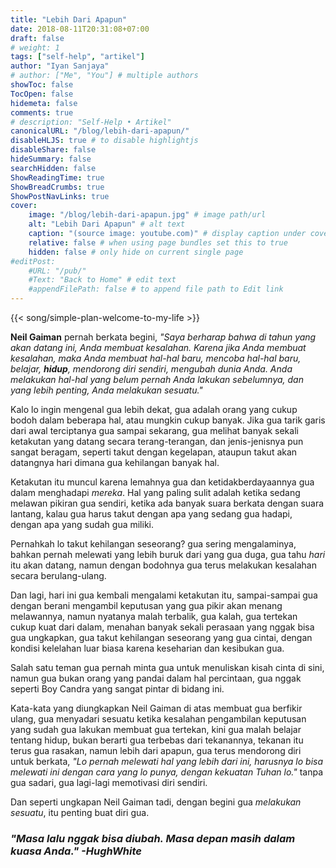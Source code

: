 ```yaml
---
title: "Lebih Dari Apapun"
date: 2018-08-11T20:31:08+07:00
draft: false
# weight: 1
tags: ["self-help", "artikel"]
author: "Iyan Sanjaya"
# author: ["Me", "You"] # multiple authors
showToc: false
TocOpen: false
hidemeta: false
comments: true
# description: "Self-Help • Artikel"
canonicalURL: "/blog/lebih-dari-apapun/"
disableHLJS: true # to disable highlightjs
disableShare: false
hideSummary: false
searchHidden: false
ShowReadingTime: true
ShowBreadCrumbs: true
ShowPostNavLinks: true
cover:
    image: "/blog/lebih-dari-apapun.jpg" # image path/url
    alt: "Lebih Dari Apapun" # alt text
    caption: "(source image: youtube.com)" # display caption under cover
    relative: false # when using page bundles set this to true
    hidden: false # only hide on current single page
#editPost:
    #URL: "/pub/"
    #Text: "Back to Home" # edit text
    #appendFilePath: false # to append file path to Edit link
---
```

{{< song/simple-plan-welcome-to-my-life >}}

**Neil Gaiman** pernah berkata begini, _"Saya berharap bahwa di tahun yang akan datang ini, Anda membuat kesalahan. Karena jika Anda membuat kesalahan, maka Anda membuat hal-hal baru, mencoba hal-hal baru, belajar, **hidup**, mendorong diri sendiri, mengubah dunia Anda. Anda melakukan hal-hal yang belum pernah Anda lakukan sebelumnya, dan yang lebih penting, Anda melakukan sesuatu."_

Kalo lo ingin mengenal gua lebih dekat, gua adalah orang yang cukup bodoh dalam beberapa hal, atau mungkin cukup banyak. Jika gua tarik garis dari awal terciptanya gua sampai sekarang, gua melihat banyak sekali ketakutan yang datang secara terang-terangan, dan jenis-jenisnya pun sangat beragam, seperti takut dengan kegelapan, ataupun takut akan datangnya hari dimana gua kehilangan banyak hal.

Ketakutan itu muncul karena lemahnya gua dan ketidakberdayaannya gua dalam menghadapi *mereka*. Hal yang paling sulit adalah ketika sedang melawan pikiran gua sendiri, ketika ada banyak suara berkata dengan suara lantang, kalau gua harus takut dengan apa yang sedang gua hadapi, dengan apa yang sudah gua miliki.

Pernahkah lo takut kehilangan seseorang? gua sering mengalaminya, bahkan pernah melewati yang lebih buruk dari yang gua duga, gua tahu *hari* itu akan datang, namun dengan bodohnya gua terus melakukan kesalahan secara berulang-ulang.

Dan lagi, hari ini gua kembali mengalami ketakutan itu, sampai-sampai gua dengan berani mengambil keputusan yang gua pikir akan menang melawannya, namun nyatanya malah terbalik, gua kalah, gua tertekan cukup kuat dari dalam, menahan banyak sekali perasaan yang nggak bisa gua ungkapkan, gua takut kehilangan seseorang yang gua cintai, dengan kondisi kelelahan luar biasa karena keseharian dan kesibukan gua.

Salah satu teman gua pernah minta gua untuk menuliskan kisah cinta di sini, namun gua bukan orang yang pandai dalam hal percintaan, gua nggak seperti Boy Candra yang sangat pintar di bidang ini.

Kata-kata yang diungkapkan Neil Gaiman di atas membuat gua berfikir ulang, gua menyadari sesuatu ketika kesalahan pengambilan keputusan yang sudah gua lakukan membuat gua tertekan, kini gua malah belajar tentang hidup, bukan berarti gua terbebas dari tekanannya, tekanan itu terus gua rasakan, namun lebih dari apapun, gua terus mendorong diri untuk berkata, *"Lo pernah melewati hal yang lebih dari ini, harusnya lo bisa melewati ini dengan cara yang lo punya, dengan kekuatan Tuhan lo."* tanpa gua sadari, gua lagi-lagi memotivasi diri sendiri.

Dan seperti ungkapan Neil Gaiman tadi, dengan begini gua *melakukan sesuatu*, itu penting buat diri gua.

### *"Masa lalu nggak bisa diubah. Masa depan masih dalam kuasa Anda." -HughWhite*